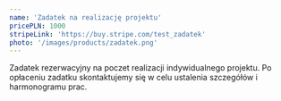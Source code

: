 ```yaml
---
name: 'Zadatek na realizację projektu'
pricePLN: 1000
stripeLink: 'https://buy.stripe.com/test_zadatek'
photo: '/images/products/zadatek.png'
---
```


Zadatek rezerwacyjny na poczet realizacji indywidualnego projektu. Po opłaceniu zadatku skontaktujemy się w celu ustalenia szczegółów i harmonogramu prac.
